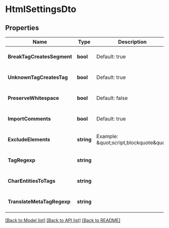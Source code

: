 # HtmlSettingsDto

## Properties
Name | Type | Description | Notes
------------ | ------------- | ------------- | -------------
**BreakTagCreatesSegment** | **bool** | Default: true | [optional] [default to null]
**UnknownTagCreatesTag** | **bool** | Default: true | [optional] [default to null]
**PreserveWhitespace** | **bool** | Default: false | [optional] [default to null]
**ImportComments** | **bool** | Default: true | [optional] [default to null]
**ExcludeElements** | **string** | Example: \&quot;script,blockquote\&quot; | [optional] [default to null]
**TagRegexp** | **string** |  | [optional] [default to null]
**CharEntitiesToTags** | **string** |  | [optional] [default to null]
**TranslateMetaTagRegexp** | **string** |  | [optional] [default to null]

[[Back to Model list]](../README.md#documentation-for-models) [[Back to API list]](../README.md#documentation-for-api-endpoints) [[Back to README]](../README.md)


